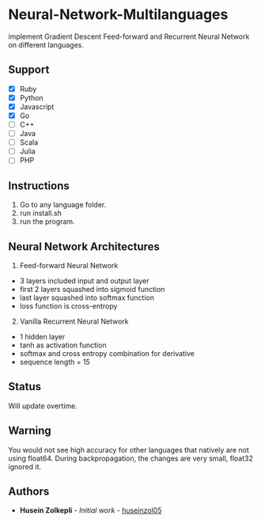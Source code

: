 # Neural-Network-Multilanguages
implement Gradient Descent Feed-forward and Recurrent Neural Network on different languages.

## Support

- [x] Ruby
- [x] Python
- [x] Javascript
- [x] Go
- [ ] C++
- [ ] Java
- [ ] Scala
- [ ] Julia
- [ ] PHP

## Instructions

1. Go to any language folder.
2. run install.sh
3. run the program.

## Neural Network Architectures

1. Feed-forward Neural Network
  * 3 layers included input and output layer
  * first 2 layers squashed into sigmoid function
  * last layer squashed into softmax function
  * loss function is cross-entropy

2. Vanilla Recurrent Neural Network
  * 1 hidden layer
  * tanh as activation function
  * softmax and cross entropy combination for derivative
  * sequence length = 15

## Status

Will update overtime.

## Warning

You would not see high accuracy for other languages that natively are not using float64. During backpropagation, the changes are very small, float32 ignored it.

## Authors

* **Husein Zolkepli** - *Initial work* - [huseinzol05](https://github.com/huseinzol05)

